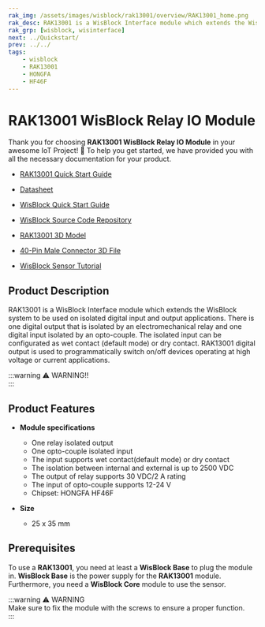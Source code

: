 ```yaml
---
rak_img: /assets/images/wisblock/rak13001/overview/RAK13001_home.png
rak_desc: RAK13001 is a WisBlock Interface module which extends the WisBlock system that can isolate input and output between internal and external signal. It is used to programmatically switch on/off devices, which uses a high voltage or high current.
rak_grp: [wisblock, wisinterface]
next: ../Quickstart/
prev: ../../
tags:
    - wisblock
    - RAK13001
    - HONGFA
    - HF46F
---
```



# RAK13001 WisBlock Relay IO Module

Thank you for choosing **RAK13001 WisBlock Relay IO Module** in your awesome IoT Project! 🎉 To help you get started, we have provided you with all the necessary documentation for your product.

* [RAK13001 Quick Start Guide](../Quickstart/)
* [Datasheet](../Datasheet/)
* <a href="../../Quickstart/" target="_blank">WisBlock Quick Start Guide</a>

* [WisBlock Source Code Repository](https://github.com/RAKWireless/WisBlock/)
* [RAK13001 3D Model](https://downloads.rakwireless.com/3D_File/WisBlock/3D_RAK13001.stp)
* [40-Pin Male Connector 3D File](https://downloads.rakwireless.com/3D_File/Accessory/WisConnector/M40S1003K6M.stp)
* [WisBlock Sensor Tutorial](/Knowledge-Hub/Learn/WisBlock-Sensor-Tutorial/)

## Product Description

RAK13001 is a WisBlock Interface module which extends the WisBlock system to be used on isolated digital input and output applications. There is one digital output that is isolated by an electromechanical relay and one digital input isolated by an opto-couple. The isolated input can be configurated as wet contact (default mode) or dry contact. RAK13001 digital output is used to programmatically switch on/off devices operating at high voltage or current applications.

:::warning ⚠️ WARNING!!    
<rk-img
  src="/assets/images/wisblock/rak13001/datasheet/warning.png"
  width="90%"
  caption="Safety Precaution"
/>
:::

## Product Features

* **Module specifications**
    * One relay isolated output
    * One opto-couple isolated input
    * The input supports wet contact(default mode) or dry contact
    * The isolation between internal and external is up to 2500&nbsp;VDC
    * The output of relay supports 30&nbsp;VDC/2&nbsp;A rating
    * The input of opto-couple supports 12-24&nbsp;V
    * Chipset: HONGFA HF46F

* **Size**
    * 25 x 35&nbsp;mm

## Prerequisites

To use a **RAK13001**, you need at least a **WisBlock Base** to plug the module in. **WisBlock Base** is the power supply for the **RAK13001** module. Furthermore, you need a **WisBlock Core** module to use the sensor.

:::warning ⚠️ WARNING    
Make sure to fix the module with the screws to ensure a proper function.    
:::